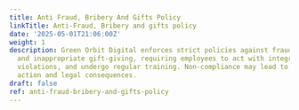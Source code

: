 ```yaml
---
title: Anti Fraud, Bribery And Gifts Policy
linkTitle: Anti-Fraud, Bribery and gifts policy
date: '2025-05-01T21:06:00Z'
weight: 1
description: Green Orbit Digital enforces strict policies against fraud, bribery,
  and inappropriate gift-giving, requiring employees to act with integrity, report
  violations, and undergo regular training. Non-compliance may lead to disciplinary
  action and legal consequences.
draft: false
ref: anti-fraud-bribery-and-gifts-policy
---
```


